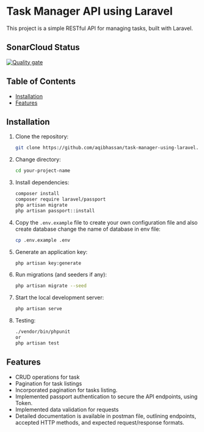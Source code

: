 # Task Manager API using Laravel

This project is a simple RESTful API for managing tasks, built with Laravel.

## SonarCloud Status

[![Quality gate](https://sonarcloud.io/api/project_badges/quality_gate?project=aqibhassan_task-manager-using-laravel)](https://sonarcloud.io/summary/new_code?id=aqibhassan_task-manager-using-laravel)
## Table of Contents

- [Installation](#installation)
- [Features](#features)



## Installation

1. Clone the repository:
    ```bash
    git clone https://github.com/aqibhassan/task-manager-using-laravel.git
    ```

2. Change directory:
    ```bash
    cd your-project-name
    ```

3. Install dependencies:
    ```bash
    composer install
    composer require laravel/passport 
    php artisan migrate 
    php artisan passport::install        
    ```

4. Copy the `.env.example` file to create your own configuration file and also create database change the name of database in env file:
    ```bash
    cp .env.example .env 
    ```

5. Generate an application key:
    ```bash
    php artisan key:generate
    ```

6. Run migrations (and seeders if any):
    ```bash
    php artisan migrate --seed

    ```

7. Start the local development server:
    ```bash
    php artisan serve
    ```
8. Testing:
    ```bash
   ./vendor/bin/phpunit 
   or
   php artisan test
    ```
## Features

- CRUD operations for task
- Pagination for task listings
- Incorporated pagination for tasks listing.
- Implemented passport authentication to secure the API endpoints, using Token.
- Implemented data validation for requests
- Detailed documentation is available in postman file, outlining endpoints, accepted HTTP methods, and expected request/response formats.




